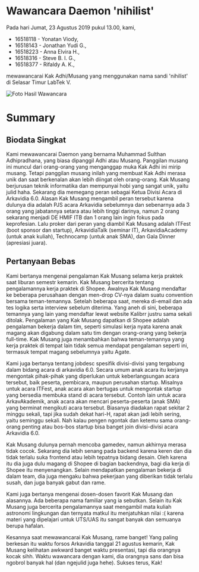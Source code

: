 # Wawancara Daemon 'nihilist'
Pada hari Jumat, 23 Agustus 2019 pukul 13.00, kami,
- 16518118 - Yonatan Viody,
- 16518143 - Jonathan Yudi G.,
- 16518223 - Anna Elvira H.,
- 16518316 - Steve B. I. G.,
- 16518377 - Rifaldy A. K.,

mewawancarai Kak Adhi/Musang yang menggunakan nama sandi 'nihilist' di Selasar Timur LabTek V.

![Foto Hasil Wawancara](585864.jpg)

# Summary
## Biodata Singkat
Kami mewawancarai Daemon yang bernama Muhammad Sulthan Adhipradhana, yang biasa dipanggil Adhi atau Musang. Panggilan musang ini muncul dari orang-orang yang menganggap muka Kak Adhi ini mirip musang. Tetapi panggilan musang inilah yang membuat Kak Adhi merasa unik dan saat berkenalan akan lebih diingat oleh orang-orang. Kak Musang berjurusan teknik informatika dan mempunyai hobi yang sangat unik, yaitu julid haha. Sekarang dia memegang peran sebagai Ketua Divisi Acara di Arkavidia 6.0. Alasan Kak Musang mengambil peran tersebut karena dulunya dia adalah PJS acara Arkavidia sebelumnya dan sebenarnya ada 3 orang yang jabatannya setara atau lebih tinggi darinya, namun 2 orang sekarang menjadi DE HMIF ITB dan 1 orang lain ingin fokus pada keprofesian. Lalu proker dari peran yang diambil Kak Musang adalah ITFest (boot sponsor dan startup), ArkavidiaTalk (seminar IT), ArkavidiaAcademy (untuk anak kuliah), Technocamp (untuk anak SMA), dan Gala Dinner (apresiasi juara).

## Pertanyaan Bebas
Kami bertanya mengenai pengalaman Kak Musang selama kerja praktek saat liburan semestr kemarin. Kak Musang bercerita tentang pengalamannya kerja praktek di Shopee. Awalnya Kak Musang mendaftar ke beberapa perusahaan dengan men-drop CV-nya dalam suatu convention bersama teman-temannya. Setelah beberapa saat, mereka di-email dan ada tes logika serta interview sebelum diterima. Yang aneh di sini, beberapa temannya yang lain yang mendaftar lewat website Kalibrr justru sama sekali ditolak. Pengalaman yang Kak Musang dapatkan di Shopee adalah pengalaman bekerja dalam tim, seperti simulasi kerja nyata karena anak magang akan digabung dalam satu tim dengan orang-orang yang bekerja full-time. Kak Musang juga menambahkan bahwa teman-temannya yang kerja praktek di tempat lain tidak semua mendapat pengalaman seperti ini, termasuk tempat magang sebelumnya yaitu Agate.

Kami juga bertanya tentang jobdesc spesifik divisi-divisi yang tergabung dalam bidang acara di arkavidia 6.0. Secara umum anak acara itu kerjanya mengontak pihak-pihak yang diperlukan untuk keberlangsungan acara tersebut, baik peserta, pembicara, maupun perusahan startup. Misalnya untuk acara ITFest, anak acara akan bertugas untuk mengontak startup yang bersedia membuka stand di acara tersebut. Contoh lain untuk acara ArkavAkademik, anak acara akan mencari peserta-peserta (anak SMA) yang berminat mengikuti acara tersebut. Biasanya diadakan rapat sekitar 2 minggu sekali, tapi jika sudah dekat hari-H, rapat akan jadi lebih sering, yaitu seminggu sekali. Nah kalau pengen ngontak dan ketemu sama orang-orang penting atau bos-bos startup bisa banget join divisi-divisi acara Arkavidia 6.0.


Kak Musang dulunya pernah mencoba gamedev, namun akhirnya merasa tidak cocok. Sekarang dia lebih senang pada backend karena keren dan dia tidak terlalu suka frontend atau lebih tepatnya bidang desain. Oleh karena itu dia juga dulu magang di Shopee di bagian backendnya, bagi dia kerja di Shopee itu menyenangkan. Selain mendapatkan pengalaman bekerja di dalam team, dia juga mengaku bahwa pekerjaan yang diberikan tidak terlalu susah, dan juga banyak gabut dan rame.

Kami juga bertanya mengenai dosen-dosen favorit Kak Musang dan alasannya. Ada beberapa nama familiar yang ia sebutkan. Selain itu Kak Musang juga bercerita pengalamannya saat mengambil mata kuliah astronomi lingkungan dan ternyata matkul itu menjatuhkan nilai :( karena materi yang dipelajari untuk UTS/UAS itu sangat banyak dan semuanya berupa hafalan.

Kesannya saat mewawancarai Kak Musang, rame banget! Yang paling berkesan itu waktu forsos Arkavidia tanggal 21 agustus kemarin, Kak Musang kelihatan awkward banget waktu presentasi, tapi dia orangnya kocak sihh. Waktu wawancara dengan kami, dia orangnya sans dan bisa ngobrol banyak hal (dan ngejulid juga hehe). Sukses terus, Kak!


